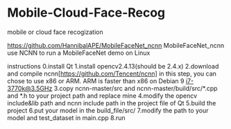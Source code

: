 # Mobile-Cloud-Face-Recog
mobile or cloud face recogization


https://github.com/HannibalAPE/MobileFaceNet_ncnn
MobileFaceNet_ncnn
use NCNN to run a MobileFaceNet demo on Linux

instructions
0.install Qt
1.install opencv2.4.13(should be 2.4.x)
2.download and compile ncnn[https://github.com/Tencent/ncnn]
in this step, you can chose to use x86 or ARM. ARM is faster than x86 on Debian 9 i7-3770k@3.5GHz
3.copy ncnn-master/src and ncnn-master/build/src/*.cpp and *.h to your project path and replace mine
4.modify the opencv include&lib path and ncnn include path in the project file of Qt
5.build the project
6.put your model in the build_file/src/
7.modify the path to your model and test_dataset in main.cpp
8.run